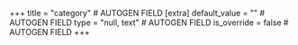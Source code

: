 +++
title = "category" # AUTOGEN FIELD
[extra]
default_value = "" # AUTOGEN FIELD
type = "null, text" # AUTOGEN FIELD
is_override = false # AUTOGEN FIELD
+++